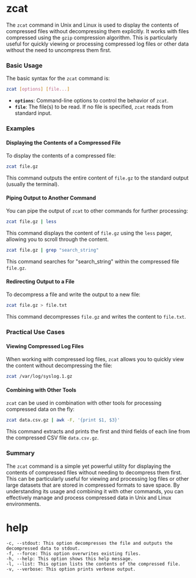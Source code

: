 # zcat

The `zcat` command in Unix and Linux is used to display the contents of compressed files without decompressing them explicitly. It works with files compressed using the `gzip` compression algorithm. This is particularly useful for quickly viewing or processing compressed log files or other data without the need to uncompress them first.

### Basic Usage

The basic syntax for the `zcat` command is:

```sh
zcat [options] [file...]
```

- **`options`**: Command-line options to control the behavior of `zcat`.
- **`file`**: The file(s) to be read. If no file is specified, `zcat` reads from standard input.

### Examples

#### Displaying the Contents of a Compressed File

To display the contents of a compressed file:

```sh
zcat file.gz
```

This command outputs the entire content of `file.gz` to the standard output (usually the terminal).

#### Piping Output to Another Command

You can pipe the output of `zcat` to other commands for further processing:

```sh
zcat file.gz | less
```

This command displays the content of `file.gz` using the `less` pager, allowing you to scroll through the content.

```sh
zcat file.gz | grep "search_string"
```

This command searches for "search_string" within the compressed file `file.gz`.

#### Redirecting Output to a File

To decompress a file and write the output to a new file:

```sh
zcat file.gz > file.txt
```

This command decompresses `file.gz` and writes the content to `file.txt`.

### Practical Use Cases

#### Viewing Compressed Log Files

When working with compressed log files, `zcat` allows you to quickly view the content without decompressing the file:

```sh
zcat /var/log/syslog.1.gz
```

#### Combining with Other Tools

`zcat` can be used in combination with other tools for processing compressed data on the fly:

```sh
zcat data.csv.gz | awk -F, '{print $1, $3}'
```

This command extracts and prints the first and third fields of each line from the compressed CSV file `data.csv.gz`.

### Summary

The `zcat` command is a simple yet powerful utility for displaying the contents of compressed files without needing to decompress them first. This can be particularly useful for viewing and processing log files or other large datasets that are stored in compressed formats to save space. By understanding its usage and combining it with other commands, you can effectively manage and process compressed data in Unix and Linux environments. 

# help 

```
-c, --stdout: This option decompresses the file and outputs the decompressed data to stdout.
-f, --force: This option overwrites existing files.
-h, --help: This option shows this help message.
-l, --list: This option lists the contents of the compressed file.
-v, --verbose: This option prints verbose output.
```



